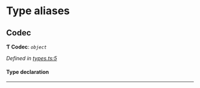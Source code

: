 

# Type aliases

<a id="codec"></a>

##  Codec

**Ƭ Codec**: *`object`*

*Defined in [types.ts:5](https://github.com/polkadot-js/common/blob/fe0bd25/packages/trie-codec/src/types.ts#L5)*

#### Type declaration

___

